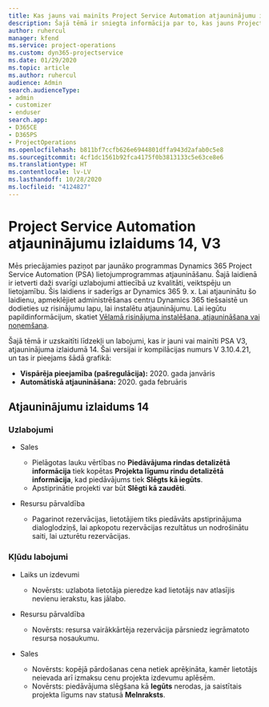 ```yaml
---
title: Kas jauns vai mainīts Project Service Automation atjauninājumu izlaidumā 14, V3
description: Šajā tēmā ir sniegta informācija par to, kas jauns Project Service Automation atjauninājuma izlaidumā 14, 3. versijā
author: ruhercul
manager: kfend
ms.service: project-operations
ms.custom: dyn365-projectservice
ms.date: 01/29/2020
ms.topic: article
ms.author: ruhercul
audience: Admin
search.audienceType:
- admin
- customizer
- enduser
search.app:
- D365CE
- D365PS
- ProjectOperations
ms.openlocfilehash: b811bf7ccfb626e6944801dffa943d2afab0c5e8
ms.sourcegitcommit: 4cf1dc1561b92fca4175f0b3813133c5e63ce8e6
ms.translationtype: HT
ms.contentlocale: lv-LV
ms.lasthandoff: 10/28/2020
ms.locfileid: "4124827"
---
```

# <a name="project-service-automation-update-release-14-v3"></a>Project Service Automation atjauninājumu izlaidums 14, V3
Mēs priecājamies paziņot par jaunāko programmas Dynamics 365 Project Service Automation (PSA) lietojumprogrammas atjaunināšanu. Šajā laidienā ir ietverti daži svarīgi uzlabojumi attiecībā uz kvalitāti, veiktspēju un lietojamību. Šis laidiens ir saderīgs ar Dynamics 365 9. x. Lai atjauninātu šo laidienu, apmeklējiet administrēšanas centru Dynamics 365 tiešsaistē un dodieties uz risinājumu lapu, lai instalētu atjauninājumu. Lai iegūtu papildinformācijum, skatiet [Vēlamā risinājuma instalēšana, atjaunināšana vai noņemšana](https://docs.microsoft.com/power-platform/admin/install-remove-preferred-solution).

Šajā tēmā ir uzskaitīti līdzekļi un labojumi, kas ir jauni vai mainīti PSA V3, atjauninājuma izlaidumā 14. Šai versijai ir kompilācijas numurs V 3.10.4.21, un tas ir pieejams šādā grafikā:

- **Vispārēja pieejamība (pašregulācija):** 2020. gada janvāris
- **Automātiskā atjaunināšana:** 2020. gada februāris

## <a name="update-release-14"></a>Atjauninājumu izlaidums 14

### <a name="enhancements"></a>Uzlabojumi

- Sales

     - Pielāgotas lauku vērtības no **Piedāvājuma rindas detalizētā informācija** tiek kopētas **Projekta līgumu rindu detalizētā informācija**, kad piedāvājums tiek **Slēgts kā iegūts**.
     - Apstiprinātie projekti var būt **Slēgti kā zaudēti**.

- Resursu pārvaldība

     - Pagarinot rezervācijas, lietotājiem tiks piedāvāts apstiprinājuma dialoglodziņš, lai apkopotu rezervācijas rezultātus un nodrošinātu saiti, lai uzturētu rezervācijas.


### <a name="bug-fixes"></a>Kļūdu labojumi

- Laiks un izdevumi

     - Novērsts: uzlabota lietotāja pieredze kad lietotājs nav atlasījis nevienu ierakstu, kas jālabo.

- Resursu pārvaldība

     - Novērsts: resursa vairākkārtēja rezervācija pārsniedz iegrāmatoto resursa nosaukumu.

- Sales

     - Novērsts: kopējā pārdošanas cena netiek aprēķināta, kamēr lietotājs neievada arī izmaksu cenu projekta izdevumu aplēsēm.
     - Novērsts: piedāvājuma slēgšana kā **Iegūts** nerodas, ja saistītais projekta līgums nav statusā **Melnraksts**.

